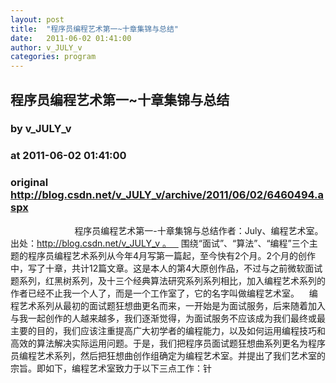 ```yaml
---
layout: post
title:  "程序员编程艺术第一~十章集锦与总结"
date:   2011-06-02 01:41:00
author: v_JULY_v
categories: program
---
```


## 程序员编程艺术第一~十章集锦与总结
### by v_JULY_v
### at 2011-06-02 01:41:00
### original <http://blog.csdn.net/v_JULY_v/archive/2011/06/02/6460494.aspx>

                          程序员编程艺术第一-十章集锦与总结作者：July、编程艺术室。出处：http://blog.csdn.net/v_JULY_v 。    围绕“面试”、“算法”、“编程”三个主题的程序员编程艺术系列从今年4月写第一篇起，至今快有2个月。2个月的创作中，写了十章，共计12篇文章。这是本人的第4大原创作品，不过与之前微软面试题系列，红黑树系列，及十三个经典算法研究系列系列相比，加入编程艺术系列的作者已经不止我一个人了，而是一个工作室了，它的名字叫做编程艺术室。    编程艺术系列从最初的面试题狂想曲更名而来，一开始是为面试服务，后来随着加入与我一起创作的人越来越多，我们逐渐觉得，为面试服务不应该成为我们最终或最主要的目的，我们应该注重提高广大初学者的编程能力，以及如何运用编程技巧和高效的算法解决实际运用问题。于是，我们把程序员面试题狂想曲系列更名为程序员编程艺术系列，然后把狂想曲创作组确定为编程艺术室。并提出了我们艺术室的宗旨。即如下，编程艺术室致力于以下三点工作：针<img src="http://www1.feedsky.com/t1/528898954/v_JULY_v/csdn.net/s.gif?r=http://blog.csdn.net/v_JULY_v/archive/2011/06/02/6460494.aspx" border="0" height="0" width="0">